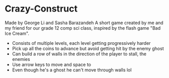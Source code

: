 # Crazy-Construct
Made by George Li and Sasha Barazandeh
A short game created by me and my friend for our grade 12 comp sci class, inspired by the flash game "Bad Ice Cream".

 * Consists of multiple levels, each level getting progressively harder
 * Pick up all the coins to advance but avoid getting hit by the enemy ghost
 * Can build a row of walls in the direction of the player to stall, the enemies
 * Use arrow keys to move and space to 
 * Even though he's a ghost he can't move through walls lol
